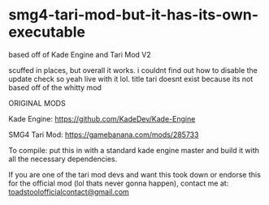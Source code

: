 # smg4-tari-mod-but-it-has-its-own-executable
based off of Kade Engine and Tari Mod V2


scuffed in places, but overall it works. i couldnt find out how to disable the update check so yeah live with it lol. title tari doesnt exist because its not based off of the whitty mod

ORIGINAL MODS

Kade Engine: https://github.com/KadeDev/Kade-Engine

SMG4 Tari Mod: https://gamebanana.com/mods/285733

To compile: put this in with a standard kade engine master and build it with all the necessary dependencies.

If you are one of the tari mod devs and want this took down or endorse this for the official mod (lol thats never gonna happen), contact me at: toadstoolofficialcontact@gmail.com
